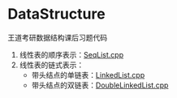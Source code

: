 # DataStructure
王道考研数据结构课后习题代码

1. 线性表的顺序表示：[SeqList.cpp](https://github.com/ChengXinyun/DataStructure/blob/main/SeqList.cpp)
2. 线性表的链式表示：
    - 带头结点的单链表：[LinkedList.cpp](https://github.com/ChengXinyun/DataStructure/blob/main/LinkedList.cpp)
    - 带头结点的双链表：[DoubleLinkedList.cpp](https://github.com/ChengXinyun/DataStructure/blob/main/DoubleLinkedList.cpp)
